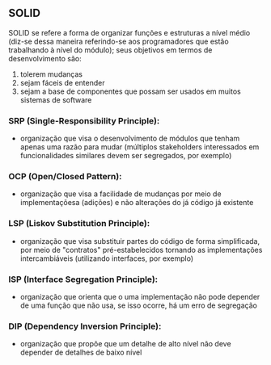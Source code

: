 ## SOLID
SOLID se refere a forma de organizar funções e estruturas a nível médio (diz-se dessa maneira referindo-se aos
programadores que estão trabalhando à nível do módulo); seus objetivos em
termos de desenvolvimento são:
  1. tolerem mudanças
  2. sejam fáceis de entender
  3. sejam a base de componentes que possam ser usados em muitos sistemas  de software

### SRP (Single-Responsibility Principle):
  - organização que visa o desenvolvimento de módulos que tenham apenas uma razão para mudar (múltiplos
    stakeholders interessados em funcionalidades similares devem ser segregados, por exemplo)
      
### OCP (Open/Closed Pattern):
  - organização que visa a facilidade de mudanças por meio de implementaçõesa (adições) e não alterações do já
    código já existente
      
### LSP (Liskov Substitution Principle):
  - organização que visa substituir partes do código de forma simplificada, por meio de "contratos" pré-estabelecidos
    tornando as implementações intercambiáveis (utilizando interfaces, por exemplo)
      
### ISP (Interface Segregation Principle):
  - organização que orienta que o uma implementação não pode depender de uma função que não usa, se isso ocorre,
    há um erro de segregação
      
### DIP (Dependency Inversion Principle):
  - organização que propõe que um detalhe de alto nível não deve depender de detalhes de baixo nível

